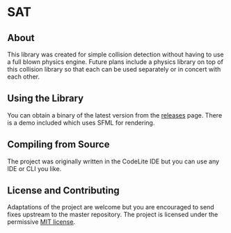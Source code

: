 # SAT

## About
This library was created for simple collision detection without having to use a full blown physics engine. Future plans include a physics library on top of this collision library so that each can be used separately or in concert with each other.

## Using the Library
You can obtain a binary of the latest version from the [releases](https://github.com/fundies/SAT/releases) page. There is a demo included which uses SFML for rendering.

## Compiling from Source
The project was originally written in the CodeLite IDE but you can use any IDE or CLI you like.

## License and Contributing
Adaptations of the project are welcome but you are encouraged to send fixes upstream to the master repository. The project is licensed under the permissive [MIT license](LICENSE).

